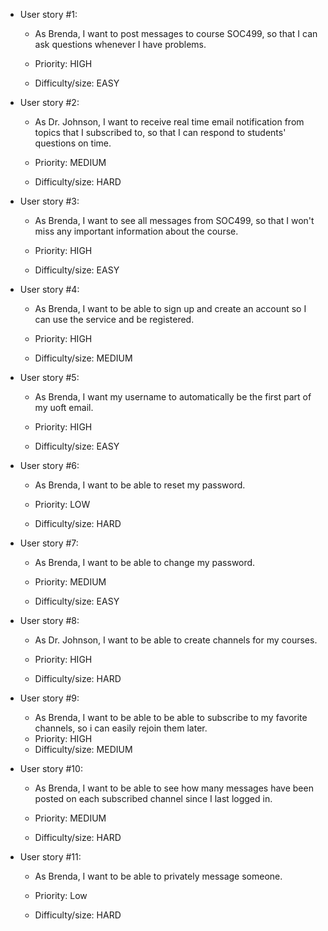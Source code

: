 * User story #1:
  - As Brenda, I want to post messages to course SOC499, so that I can ask questions whenever I have problems.

  - Priority: HIGH
  - Difficulty/size: EASY
  
* User story #2:
  - As Dr. Johnson, I want to receive real time email notification from topics that I subscribed to, so that I can respond to students' questions on time.
  
  - Priority: MEDIUM
  - Difficulty/size: HARD

* User story #3:
  - As Brenda, I want to see all messages from SOC499, so that I won't miss any important information about the course.
  
  - Priority: HIGH
  - Difficulty/size: EASY

* User story #4:
  - As Brenda, I want to be able to sign up and create an account so I can use the service and be registered.
  
  - Priority: HIGH
  - Difficulty/size: MEDIUM
  
* User story #5:
  - As Brenda, I want my username to automatically be the first part of my uoft email.
  
  - Priority: HIGH
  - Difficulty/size: EASY

* User story #6:
  - As Brenda, I want to be able to reset my password.

  - Priority: LOW
  - Difficulty/size: HARD
  
* User story #7:
  - As Brenda, I want to be able to change my password.
  
  - Priority: MEDIUM
  - Difficulty/size: EASY

* User story #8:
  - As Dr. Johnson, I want to be able to create channels for my courses.
  
  - Priority: HIGH
  - Difficulty/size: HARD

* User story #9:
  - As Brenda, I want to be able to be able to subscribe to my favorite channels, so i can easily rejoin them later.
  - Priority: HIGH
  - Difficulty/size: MEDIUM

* User story #10:
  - As Brenda, I want to be able to see how many messages have been posted on each subscribed channel since I last logged in.
  
  - Priority: MEDIUM
  - Difficulty/size: HARD
  
* User story #11:
  - As Brenda, I want to be able to privately message someone. 

  - Priority: Low
  - Difficulty/size: HARD
